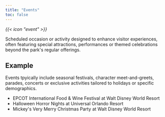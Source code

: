 ```yaml
---
title: "Events"
toc: false
---
```


<i class="bigIcon">{{< icon "event" >}}</i>

Scheduled occasion or activity designed to enhance visitor experiences, often featuring special attractions, performances or themed celebrations beyond the park's regular offerings.

## Example

Events tpyically include seasonal festivals, character meet-and-greets, parades, concerts or exclusive activities tailored to holidays or specific demographics.

* EPCOT International Food & Wine Festival at Walt Disney World Resort
* Halloween Horror Nights at Universal Orlando Resort
* Mickey's Very Merry Christmas Party at Walt Disney World Resort